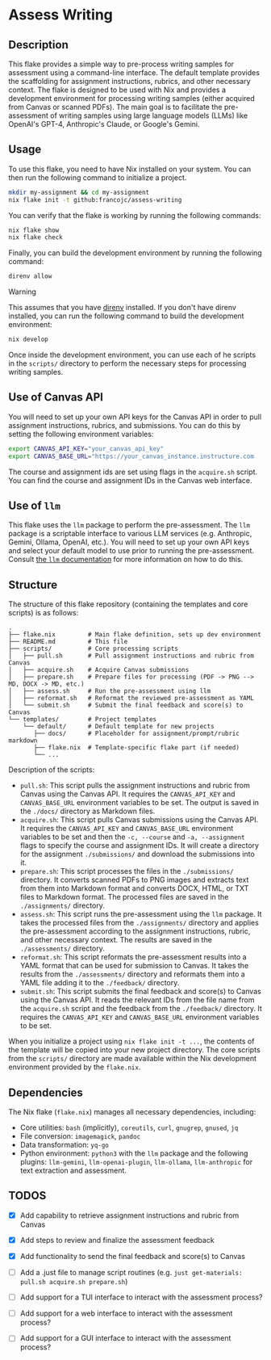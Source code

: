 # Assess Writing

## Description

This flake provides a simple way to pre-process writing samples for assessment using a command-line interface. The default template provides the scaffolding for assignment instructions, rubrics, and other necessary context. The flake is designed to be used with Nix and provides a development environment for processing writing samples (either acquired from Canvas or scanned PDFs). The main goal is to facilitate the pre-assessment of writing samples using large language models (LLMs) like OpenAI's GPT-4, Anthropic's Claude, or Google's Gemini.

## Usage

To use this flake, you need to have Nix installed on your system. You can then run the following command to initialize a project.

```sh
mkdir my-assignment && cd my-assignment
nix flake init -t github:francojc/assess-writing
```

You can verify that the flake is working by running the following commands:

```sh
nix flake show
nix flake check
```

Finally, you can build the development environment by running the following command:

```sh
direnv allow
```

> [!WARNING]
> This assumes that you have [direnv](https://direnv.net/) installed. If you don't have direnv installed, you can run the following command to build the development environment:
>

```sh
nix develop
```

Once inside the development environment, you can use each of he scripts in the `scripts/` directory to perform the necessary steps for processing writing samples.

## Use of Canvas API

You will need to set up your own API keys for the Canvas API in order to pull assignment instructions, rubrics, and submissions. You can do this by setting the following environment variables:

```sh
export CANVAS_API_KEY="your_canvas_api_key"
export CANVAS_BASE_URL="https://your_canvas_instance.instructure.com
```

The course and assignment ids are set using flags in the `acquire.sh` script. You can find the course and assignment IDs in the Canvas web interface.

<!--
-- INFO: assignment picker?
-->

## Use of `llm`

This flake uses the `llm` package to perform the pre-assessment. The `llm` package is a scriptable interface to various LLM services (e.g. Anthropic, Gemini, Ollama, OpenAI, etc.). You will need to set up your own API keys and select your default model to use prior to running the pre-assessment. Consult [the `llm` documentation](https://llm.datasette.io/) for more information on how to do this.

## Structure

The structure of this flake repository (containing the templates and core scripts) is as follows:

```plaintext
.
├── flake.nix         # Main flake definition, sets up dev environment
├── README.md         # This file
├── scripts/          # Core processing scripts
│   ├── pull.sh       # Pull assignment instructions and rubric from Canvas
│   ├── acquire.sh    # Acquire Canvas submissions
│   ├── prepare.sh    # Prepare files for processing (PDF -> PNG --> MD, DOCX -> MD, etc.)
│   ├── assess.sh     # Run the pre-assessment using llm
│   ├── reformat.sh   # Reformat the reviewed pre-assessment as YAML
│   └── submit.sh     # Submit the final feedback and score(s) to Canvas
└── templates/        # Project templates
    └── default/      # Default template for new projects
       ├── docs/      # Placeholder for assignment/prompt/rubric markdown
       ├── flake.nix  # Template-specific flake part (if needed)
       └── ...
```

Description of the scripts:

- `pull.sh`: This script pulls the assignment instructions and rubric from Canvas using the Canvas API. It requires the `CANVAS_API_KEY` and `CANVAS_BASE_URL` environment variables to be set. The output is saved in the `./docs/` directory as Markdown files.
- `acquire.sh`: This script pulls Canvas submissions using the Canvas API. It requires the `CANVAS_API_KEY` and `CANVAS_BASE_URL` environment variables to be set and then the `-c, --course` and `-a, --assignment` flags to specify the course and assignment IDs. It will create a directory for the assignment `./submissions/` and download the submissions into it.
- `prepare.sh`: This script processes the files in the `./submissions/` directory. It converts scanned PDFs to PNG images and extracts text from them into Markdown format and converts DOCX, HTML, or TXT files to Markdown format. The processed files are saved in the `./assignments/` directory.
- `assess.sh`: This script runs the pre-assessment using the `llm` package. It takes the processed files from the `./assignments/` directory and applies the pre-assessment according to the assignment instructions, rubric, and other necessary context. The results are saved in the `./assessments/` directory.
- `reformat.sh`: This script reformats the pre-assessment results into a YAML format that can be used for submission to Canvas. It takes the results from the `./assessments/` directory and reformats them into a YAML file adding it to the `./feedback/` directory.
- `submit.sh`: This script submits the final feedback and score(s) to Canvas using the Canvas API. It reads the relevant IDs from the file name from the `acquire.sh` script and the feedback from the `./feedback/` directory. It requires the `CANVAS_API_KEY` and `CANVAS_BASE_URL` environment variables to be set.

When you initialize a project using `nix flake init -t ...`, the contents of the template will be copied into your new project directory. The core scripts from the `scripts/` directory are made available within the Nix development environment provided by the `flake.nix`.

## Dependencies

The Nix flake (`flake.nix`) manages all necessary dependencies, including:
- Core utilities: `bash` (implicitly), `coreutils`, `curl`, `gnugrep`, `gnused`, `jq`
- File conversion: `imagemagick`, `pandoc`
- Data transformation: `yq-go`
- Python environment: `python3` with the `llm` package and the following plugins: `llm-gemini`, `llm-openai-plugin`, `llm-ollama`, `llm-anthropic` for text extraction and assessment.

## TODOS

- [x] Add capability to retrieve assignment instructions and rubric from Canvas
- [x] Add steps to review and finalize the assessment feedback
- [x] Add functionality to send the final feedback and score(s) to Canvas
- [ ] Add a .just file to manage script routines (e.g. `just get-materials: pull.sh acquire.sh prepare.sh`)
- [ ] Add support for a TUI interface to interact with the assessment process?
- [ ] Add support for a web interface to interact with the assessment process?
- [ ] Add support for a GUI interface to interact with the assessment process?


<!--
INFO: Consider a multiple assessment process in which a lower-latency, model is used to evaluate the same assignment multiple times. Then, the final pre-assessment is the summary of the multiple assessments. This potentially allows for a more accurate assessment as any given assessment run may be biased in some way.

Blueprint for Implementing a Multi-Pass Assessment Approach

Based on the README.md and the project structure, here's a blueprint
for implementing a multi-pass assessment:

1. Modify the `assess.sh` script:
   - The core logic for running multiple assessments will reside here.
   - It should take an additional argument or flag to specify the number
     of passes (e.g., `-p 3` for 3 passes).
   - Inside a loop that runs for the specified number of passes:
     - Call the `llm` command for each processed assignment file.
     - Store the output of each pass. A new subdirectory within
       `./assessments/` could be created for each pass (e.g.,
       `./assessments/pass_1/`, `./assessments/pass_2/`, etc.).
     - Consider adding a small delay between passes to avoid overwhelming
       the LLM service or hitting rate limits.

2. Introduce a new script for aggregation: `aggregate.sh`
   - This script will be responsible for taking the results from the
     multiple passes and generating a single, aggregated pre-assessment.
   - It should read the output files from the multiple passes for a
     given assignment.
   - Implement logic to aggregate the results. This could involve:
     - Summarizing textual feedback (e.g., identifying common themes,
       extracting key points). This might require using another LLM call
       or text processing tools.
     - Averaging or combining numerical scores if the assessment provides them.
     - Identifying areas of significant disagreement between passes.
   - The aggregated result should be saved in a new location, perhaps
     `./assessments/aggregate/`, in a format suitable for review
     (e.g., Markdown or a structured format like JSON or YAML).

3. Update the `reformat.sh` script:
   - This script currently reformats a single assessment into YAML.
   - It should be updated to work with the *aggregated* assessment output
     from `./assessments/aggregate/`.
   - Ensure it can correctly parse the aggregated format and convert it
     into the desired YAML structure for submission to Canvas.

4. Update the `submit.sh` script:
   - This script should continue to read the YAML feedback from the
     location where `reformat.sh` places the aggregated feedback
     (e.g., `./feedback/`). No major changes should be needed here,
     as it operates on the final, reformatted feedback.

5. Update the README.md:
   - Add a section explaining the multi-pass assessment approach.
   - Describe the purpose of the new `aggregate.sh` script.
   - Update the usage instructions to reflect the changes in `assess.sh`
     (e.g., how to specify the number of passes) and the addition of
     the `aggregate.sh` step in the workflow.
   - Mention the benefits (reduced bias, improved reliability) and
     potential considerations (increased time, aggregation complexity).

6. Consider updates to the Nix environment (`flake.nix`):
   - If the aggregation process requires new tools or libraries (e.g.,
     for more advanced text processing or JSON/YAML manipulation beyond
     `yq-go`), add them to the `buildInputs` in the `devShell`.
   - Ensure any new scripts (`aggregate.sh`) are executable and
     available in the development environment's PATH.

7. Workflow Changes:
   - The new workflow will be:
     - `pull.sh` (no change)
     - `acquire.sh` (no change)
     - `prepare.sh` (no change)
     - `assess.sh -p <number_of_passes>` (new functionality)
     - `aggregate.sh` (new script)
     - `reformat.sh` (updated to use aggregated output)
     - `submit.sh` (no major change)

Implementation Details & Considerations:

- Error Handling: Ensure robust error handling in `assess.sh` and
  `aggregate.sh` to manage potential failures during LLM calls or
  aggregation.
- Configuration: Consider making the number of passes a configurable
  option, perhaps through an environment variable or a configuration file.
- Aggregation Logic: The most complex part will be the `aggregate.sh`
  script. Start with a simple aggregation method (e.g., averaging scores,
  concatenating feedback with clear separators) and refine it as needed.
  Using an LLM to summarize the multiple feedback outputs could be a
  powerful approach.
- User Feedback: Provide clear feedback to the user during the multi-pass
  assessment and aggregation process, indicating progress and any issues.
-->



